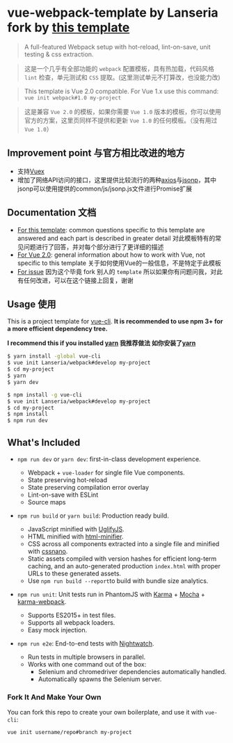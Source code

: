 # vue-webpack-template by Lanseria fork by [this template](http://vuejs-templates.github.io/webpack)

> A full-featured Webpack setup with hot-reload, lint-on-save, unit testing & css extraction.

> 这是一个几乎有全部功能的 `webpack` 配置模板，具有热加载，代码风格 `lint` 检查，单元测试和 `CSS` 提取。(这里测试单元不打算改，也没能力改)


> This template is Vue 2.0 compatible. For Vue 1.x use this command: `vue init webpack#1.0 my-project`

> 这是兼容 `Vue 2.0` 的模板，如果你需要 `Vue 1.0` 版本的模板，你可以使用官方的方案，这里页同样不提供和更新 `Vue 1.0` 的任何模板。（没有用过 `Vue 1.0`）

## Improvement point 与官方相比改进的地方

- 支持[Vuex](https://github.com/vuejs/vuex)
- 增加了网络API访问的接口，这里提供比较流行的两种[axios](https://github.com/axios/axios)与[jsonp](https://github.com/webmodules/jsonp)，其中jsonp可以使用提供的common/js/jsonp.js文件进行Promise扩展

## Documentation 文档

- [For this template](http://vuejs-templates.github.io/webpack): common questions specific to this template are answered and each part is described in greater detail
对此模板特有的常见问题进行了回答，并对每个部分进行了更详细的描述
- [For Vue 2.0](http://vuejs.org/guide/): general information about how to work with Vue, not specific to this template
关于如何使用Vue的一般信息，不是特定于此模板
- [For issue](https://github.com/Lanseria/learngit/issues) 因为这个毕竟 fork 别人的 `template` 所以如果你有问题问我，对此有任何改进，可以在这个链接上回复，谢谢

## Usage 使用

This is a project template for [vue-cli](https://github.com/vuejs/vue-cli). **It is recommended to use npm 3+ for a more efficient dependency tree.**

**I recommend this if you installed [yarn](https://github.com/yarnpkg/yarn) 我推荐做法 如你安装了[yarn](https://github.com/yarnpkg/yarn)**

``` bash
$ yarn install -global vue-cli
$ vue init Lanseria/webpack#develop my-project
$ cd my-project
$ yarn
$ yarn dev
```

``` bash
$ npm install -g vue-cli
$ vue init Lanseria/webpack#develop my-project
$ cd my-project
$ npm install
$ npm run dev
```

## What's Included

- `npm run dev` or `yarn dev`: first-in-class development experience.
  - Webpack + `vue-loader` for single file Vue components.
  - State preserving hot-reload
  - State preserving compilation error overlay
  - Lint-on-save with ESLint
  - Source maps

- `npm run build` or `yarn build`: Production ready build.
  - JavaScript minified with [UglifyJS](https://github.com/mishoo/UglifyJS2).
  - HTML minified with [html-minifier](https://github.com/kangax/html-minifier).
  - CSS across all components extracted into a single file and minified with [cssnano](https://github.com/ben-eb/cssnano).
  - Static assets compiled with version hashes for efficient long-term caching, and an auto-generated production `index.html` with proper URLs to these generated assets.
  - Use `npm run build --report`to build with bundle size analytics.

- `npm run unit`: Unit tests run in PhantomJS with [Karma](http://karma-runner.github.io/0.13/index.html) + [Mocha](http://mochajs.org/) + [karma-webpack](https://github.com/webpack/karma-webpack).
  - Supports ES2015+ in test files.
  - Supports all webpack loaders.
  - Easy mock injection.

- `npm run e2e`: End-to-end tests with [Nightwatch](http://nightwatchjs.org/).
  - Run tests in multiple browsers in parallel.
  - Works with one command out of the box:
    - Selenium and chromedriver dependencies automatically handled.
    - Automatically spawns the Selenium server.

### Fork It And Make Your Own

You can fork this repo to create your own boilerplate, and use it with `vue-cli`:

``` bash
vue init username/repo#branch my-project
```
